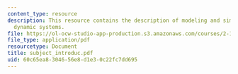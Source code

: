 ```yaml
---
content_type: resource
description: This resource contains the description of modeling and simulation of
  dynamic systems.
file: https://ol-ocw-studio-app-production.s3.amazonaws.com/courses/2-141-modeling-and-simulation-of-dynamic-systems-fall-2006/60c65ea8304656e8d1e30c22fc7dd695_subject_introduc.pdf
file_type: application/pdf
resourcetype: Document
title: subject_introduc.pdf
uid: 60c65ea8-3046-56e8-d1e3-0c22fc7dd695
---
```

